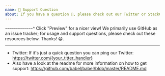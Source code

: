 ```yaml
---
name: 🤗 Support Question
about: If you have a question 💬, please check out our Twitter or StackOverflow!
---
```


--------------^ Click "Preview" for a nicer view!
We primarily use GitHub as an issue tracker; for usage and support questions, please check out these resources below. Thanks! 😁.

---

- Twitter: If it's just a quick question you can ping our Twitter: https://twitter.com/{your_titter_handler}
- Also have a look at the readme for more information on how to get support:
  https://github.com/babel/babel/blob/master/README.md
